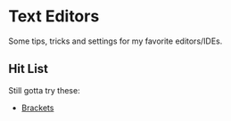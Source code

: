 # Text Editors
Some tips, tricks and settings for my favorite editors/IDEs.

## Hit List
Still gotta try these:
* [Brackets](https://brackets.io)